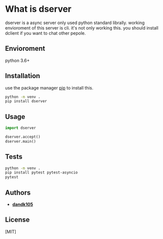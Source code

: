 # What is dserver

dserver is a async server only used python standard librally.
working envioroment of this server is cli.
it's not only working this.
you should install dclient if you want to chat other pepole.

## Envioroment

python 3.6+

## Installation

use the package manager [pip](https://pip.pypa.io/en/stable) to install this.

```bash
python -m venv .
pip install dserver
```

## Usage

```python
import dserver

dserver.accept()
dserver.main()
```

## Tests

```bash
python -m venv .
pip install pytest pytest-asyncio
pytest

```
## Authors

* **[dandk105](https://github.com/dandk105)**

## License

[MIT]